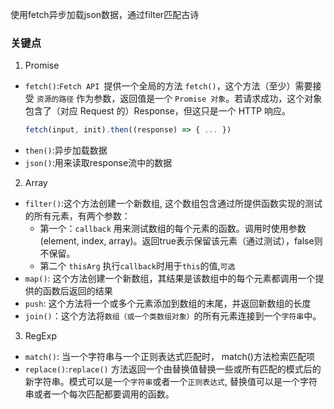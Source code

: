 使用fetch异步加载json数据，通过filter匹配古诗

### 关键点
1. Promise
* `fetch()`:`Fetch API `提供一个全局的方法 `fetch()`，这个方法（至少）需要接受 `资源的路径` 作为参数，返回值是一个 `Promise 对象`。若请求成功，这个对象包含了（对应 Request 的）Response，但这只是一个 HTTP 响应。
  ```javascript
  fetch(input, init).then((response) => { ... })
  ```
* `then()`:异步加载数据
* `json()`:用来读取response流中的数据
2. Array
* `filter()`:这个方法创建一个新数组, 这个数组包含通过所提供函数实现的测试的所有元素，有两个参数：
  * 第一个：`callback` 用来测试数组的每个元素的函数。调用时使用参数 (element, index, array)。返回true表示保留该元素（通过测试），false则不保留。
  * 第二个 `thisArg` 执行`callback`时用于`this`的值,`可选`
* `map()`: 这个方法创建一个新数组，其结果是该数组中的每个元素都调用一个提供的函数后返回的结果
* `push`: 这个方法将一个或多个元素添加到数组的末尾，并返回新数组的长度
* `join()`：这个方法将`数组（或一个类数组对象）`的所有元素连接到一个`字符串`中。
3. RegExp
* `match()`: 当一个字符串与一个正则表达式匹配时， match()方法检索匹配项
* `replace()`:`replace()` 方法返回一个由替换值替换一些或所有匹配的模式后的新字符串。模式可以是一个`字符串`或者一个`正则表达式`, 替换值可以是一个字符串或者一个每次匹配都要调用的函数。
